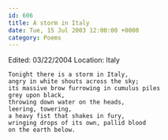 ```yaml
---
id: 606
title: A storm in Italy
date: Tue, 15 Jul 2003 12:00:00 +0000
category: Poems
---
```


Edited: 03/22/2004
Location: Italy

    Tonight there is a storm in Italy,  
    angry in white shouts across the sky;  
    its massive brow furrowing in cumulus piles  
    grey upon black,  
    throwing down water on the heads,  
    leering, towering,  
    a heavy fist that shakes in fury,  
    wringing drops of its own, pallid blood  
    on the earth below.


